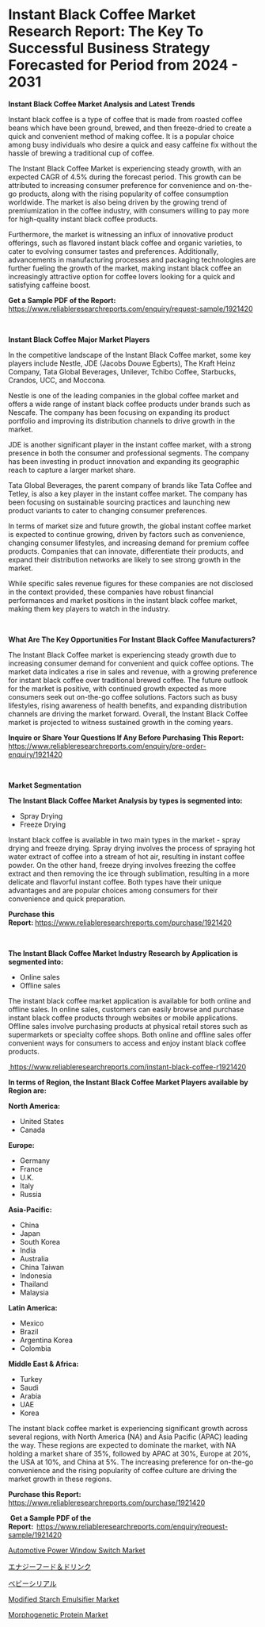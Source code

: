 <p><h1>Instant Black Coffee Market Research Report: The Key To Successful Business Strategy Forecasted for Period from 2024 - 2031</h1></p><p><strong>Instant Black Coffee Market Analysis and Latest Trends</strong></p>
<p><p>Instant black coffee is a type of coffee that is made from roasted coffee beans which have been ground, brewed, and then freeze-dried to create a quick and convenient method of making coffee. It is a popular choice among busy individuals who desire a quick and easy caffeine fix without the hassle of brewing a traditional cup of coffee.</p><p>The Instant Black Coffee Market is experiencing steady growth, with an expected CAGR of 4.5% during the forecast period. This growth can be attributed to increasing consumer preference for convenience and on-the-go products, along with the rising popularity of coffee consumption worldwide. The market is also being driven by the growing trend of premiumization in the coffee industry, with consumers willing to pay more for high-quality instant black coffee products.</p><p>Furthermore, the market is witnessing an influx of innovative product offerings, such as flavored instant black coffee and organic varieties, to cater to evolving consumer tastes and preferences. Additionally, advancements in manufacturing processes and packaging technologies are further fueling the growth of the market, making instant black coffee an increasingly attractive option for coffee lovers looking for a quick and satisfying caffeine boost.</p></p>
<p><strong>Get a Sample PDF of the Report:&nbsp;</strong> <a href="https://www.reliableresearchreports.com/enquiry/request-sample/1921420">https://www.reliableresearchreports.com/enquiry/request-sample/1921420</a></p>
<p>&nbsp;</p>
<p><strong>Instant Black Coffee Major Market Players</strong></p>
<p><p>In the competitive landscape of the Instant Black Coffee market, some key players include Nestle, JDE (Jacobs Douwe Egberts), The Kraft Heinz Company, Tata Global Beverages, Unilever, Tchibo Coffee, Starbucks, Crandos, UCC, and Moccona.</p><p>Nestle is one of the leading companies in the global coffee market and offers a wide range of instant black coffee products under brands such as Nescafe. The company has been focusing on expanding its product portfolio and improving its distribution channels to drive growth in the market.</p><p>JDE is another significant player in the instant coffee market, with a strong presence in both the consumer and professional segments. The company has been investing in product innovation and expanding its geographic reach to capture a larger market share.</p><p>Tata Global Beverages, the parent company of brands like Tata Coffee and Tetley, is also a key player in the instant coffee market. The company has been focusing on sustainable sourcing practices and launching new product variants to cater to changing consumer preferences.</p><p>In terms of market size and future growth, the global instant coffee market is expected to continue growing, driven by factors such as convenience, changing consumer lifestyles, and increasing demand for premium coffee products. Companies that can innovate, differentiate their products, and expand their distribution networks are likely to see strong growth in the market.</p><p>While specific sales revenue figures for these companies are not disclosed in the context provided, these companies have robust financial performances and market positions in the instant black coffee market, making them key players to watch in the industry.</p></p>
<p>&nbsp;</p>
<p><strong>What Are The Key Opportunities For Instant Black Coffee Manufacturers?</strong></p>
<p><p>The Instant Black Coffee market is experiencing steady growth due to increasing consumer demand for convenient and quick coffee options. The market data indicates a rise in sales and revenue, with a growing preference for instant black coffee over traditional brewed coffee. The future outlook for the market is positive, with continued growth expected as more consumers seek out on-the-go coffee solutions. Factors such as busy lifestyles, rising awareness of health benefits, and expanding distribution channels are driving the market forward. Overall, the Instant Black Coffee market is projected to witness sustained growth in the coming years.</p></p>
<p><strong>Inquire or Share Your Questions If Any Before Purchasing This Report:</strong> <a href="https://www.reliableresearchreports.com/enquiry/pre-order-enquiry/1921420">https://www.reliableresearchreports.com/enquiry/pre-order-enquiry/1921420</a></p>
<p>&nbsp;</p>
<p><strong>Market Segmentation</strong></p>
<p><strong>The Instant Black Coffee Market Analysis by types is segmented into:</strong></p>
<p><ul><li>Spray Drying</li><li>Freeze Drying</li></ul></p>
<p><p>Instant black coffee is available in two main types in the market - spray drying and freeze drying. Spray drying involves the process of spraying hot water extract of coffee into a stream of hot air, resulting in instant coffee powder. On the other hand, freeze drying involves freezing the coffee extract and then removing the ice through sublimation, resulting in a more delicate and flavorful instant coffee. Both types have their unique advantages and are popular choices among consumers for their convenience and quick preparation.</p></p>
<p><strong>Purchase this Report:&nbsp;</strong><a href="https://www.reliableresearchreports.com/purchase/1921420">https://www.reliableresearchreports.com/purchase/1921420</a></p>
<p>&nbsp;</p>
<p><strong>The Instant Black Coffee Market Industry Research by Application is segmented into:</strong></p>
<p><ul><li>Online sales</li><li>Offline sales</li></ul></p>
<p><p>The instant black coffee market application is available for both online and offline sales. In online sales, customers can easily browse and purchase instant black coffee products through websites or mobile applications. Offline sales involve purchasing products at physical retail stores such as supermarkets or specialty coffee shops. Both online and offline sales offer convenient ways for consumers to access and enjoy instant black coffee products.</p></p>
<p><a href="https://www.reliableresearchreports.com/instant-black-coffee-r1921420">&nbsp;https://www.reliableresearchreports.com/instant-black-coffee-r1921420</a></p>
<p><strong>In terms of Region, the Instant Black Coffee Market Players available by Region are:</strong></p>
<p>
    <p> <strong> North America: </strong>
        <ul>
            <li>United States</li>
            <li>Canada</li>
        </ul>
        </p> 
    <p> <strong> Europe: </strong>
        <ul>
            <li>Germany</li>
            <li>France</li>
            <li>U.K.</li>
            <li>Italy</li>
            <li>Russia</li>
        </ul>
        </p> 
    <p> <strong> Asia-Pacific: </strong>
        <ul>
            <li>China</li>
            <li>Japan</li>
            <li>South Korea</li>
            <li>India</li>
            <li>Australia</li>
            <li>China Taiwan</li>
            <li>Indonesia</li>
            <li>Thailand</li>
            <li>Malaysia</li>
        </ul>
        </p> 
    <p> <strong> Latin America: </strong>
        <ul>
            <li>Mexico</li>
            <li>Brazil</li>
            <li>Argentina Korea</li>
            <li>Colombia</li>
        </ul>
        </p> 
    <p> <strong> Middle East & Africa: </strong>
        <ul>
            <li>Turkey</li>
            <li>Saudi</li>
            <li>Arabia</li>
            <li>UAE</li>
            <li>Korea</li>
        </ul>
    </p>
    </p>
<p><p>The instant black coffee market is experiencing significant growth across several regions, with North America (NA) and Asia Pacific (APAC) leading the way. These regions are expected to dominate the market, with NA holding a market share of 35%, followed by APAC at 30%, Europe at 20%, the USA at 10%, and China at 5%. The increasing preference for on-the-go convenience and the rising popularity of coffee culture are driving the market growth in these regions.</p></p>
<p><strong>Purchase this Report: </strong><a href="https://www.reliableresearchreports.com/purchase/1921420">https://www.reliableresearchreports.com/purchase/1921420</a></p>
<p>&nbsp;<strong>Get a Sample PDF of the Report:&nbsp;&nbsp;</strong><a href="https://www.reliableresearchreports.com/enquiry/request-sample/1921420">https://www.reliableresearchreports.com/enquiry/request-sample/1921420</a></p>
<p><strong></strong></p>
<p><p><a href="https://issuu.com/reportprime-2/docs/automotive-power-window-switch-market-size-2030.pp">Automotive Power Window Switch Market</a></p><p><a href="https://github.com/ReganWisoky2023/Market-Research-Report-List-1/blob/main/560263818394.md">エナジーフード＆ドリンク</a></p><p><a href="https://github.com/cbigkbh02719/Market-Research-Report-List-1/blob/main/438833718393.md">ベビーシリアル</a></p><p><a href="https://github.com/nancykennedykellievqfqt2/Market-Research-Report-List-1/blob/main/modified-starch-emulsifier-market.md">Modified Starch Emulsifier Market</a></p><p><a href="https://github.com/seekum/Market-Research-Report-List-2/blob/main/morphogenetic-protein-market.md">Morphogenetic Protein Market</a></p></p>